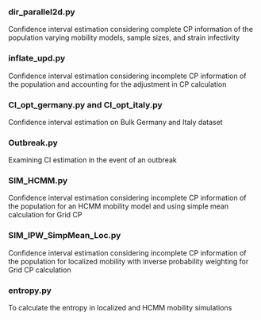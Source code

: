 ### dir_parallel2d.py ###
Confidence interval estimation considering complete CP information of the population varying mobility models, sample sizes, and strain infectivity
### inflate_upd.py ###
Confidence interval estimation considering incomplete CP information of the population and accounting for the adjustment in CP calculation
### CI_opt_germany.py and CI_opt_italy.py ###
Confidence interval estimation on Bulk Germany and Italy dataset
### Outbreak.py ###
Examining CI estimation in the event of an outbreak
### SIM_HCMM.py ###
Confidence interval estimation considering incomplete CP information of the population for an HCMM mobility model and using simple mean calculation for Grid CP
### SIM_IPW_SimpMean_Loc.py ###
Confidence interval estimation considering incomplete CP information of the population for localized mobility with inverse probability weighting for Grid CP calculation
### entropy.py ###
To calculate the entropy in localized and HCMM mobility simulations

